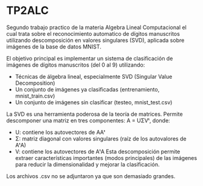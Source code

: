 # TP2ALC

Segundo trabajo practico de la materia Algebra Lineal Computacional el cual trata sobre el reconocimiento automatico de dígitos manuscritos  utilizando descomposición en valores singulares (SVD), aplicada sobre imágenes de la base de datos MNIST.

El objetivo principal es implementar un sistema de clasificación de imágenes de dígitos manuscritos (del 0 al 9) utilizando:
- Técnicas de álgebra lineal, especialmente SVD (Singular Value Decomposition)
- Un conjunto de imágenes ya clasificadas (entrenamiento, mnist_train.csv)
- Un conjunto de imágenes sin clasificar (testeo, mnist_test.csv)

La SVD es una herramienta poderosa de la teoría de matrices. Permite descomponer una matriz en tres componentes:
A = UΣVᵗ, donde:
- U: contiene los autovectores de AAᵗ
- Σ: matriz diagonal con valores singulares (raíz de los autovalores de AᵗA)
- V: contiene los autovectores de AᵗA
Esta descomposición permite extraer características importantes (modos principales) de las imágenes para reducir la dimensionalidad y mejorar la clasificación.

Los archivos .csv no se adjuntaron ya que son demasiado grandes. 
